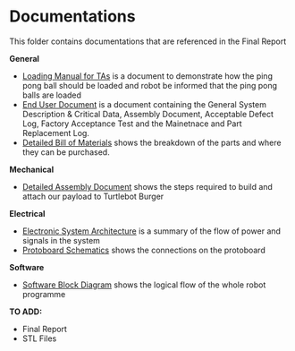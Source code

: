 <h1> Documentations </h1>

This folder contains documentations that are referenced in the Final Report 

**General**
- [Loading Manual for TAs](Loading_Manual_for_TAs.pdf) is a document to demonstrate how the ping pong ball should be loaded and robot be informed that the ping pong balls are loaded
- [End User Document](G8_End_User_Document.pdf) is a document containing the General System Description & Critical Data, Assembly Document, Acceptable Defect Log, Factory Acceptance Test and the Mainetnace and Part Replacement Log.
- [Detailed Bill of Materials](detailed_bill_of_materials.pdf) shows the breakdown of the parts and where they can be purchased.

**Mechanical**
- [Detailed Assembly Document](detailed_assembly_document.pdf) shows the steps required to build and attach our payload to Turtlebot Burger

**Electrical**
- [Electronic System Architecture](electronic_system_architecture.png) is a summary of the flow of power and signals in the system
- [Protoboard Schematics](protoboard_schematics.png) shows the connections on the protoboard

**Software**
- [Software Block Diagram](software_block_diagram.png) shows the logical flow of the whole robot programme



**TO ADD:**
- Final Report
- STL Files

